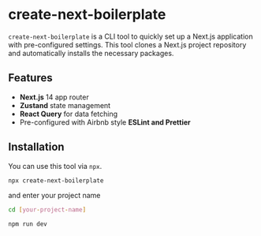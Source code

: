 # create-next-boilerplate

`create-next-boilerplate` is a CLI tool to quickly set up a Next.js application with pre-configured settings. This tool clones a Next.js project repository and automatically installs the necessary packages.

## Features

- **Next.js** 14 app router
- **Zustand** state management
- **React Query** for data fetching
- Pre-configured with Airbnb style **ESLint and Prettier**

## Installation

You can use this tool via `npx`.

```bash
npx create-next-boilerplate
```

and enter your project name

```bash
cd [your-project-name]
```

```bash
npm run dev
```
